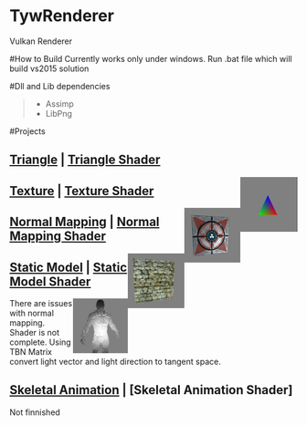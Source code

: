 # TywRenderer

Vulkan Renderer

#How to Build
Currently works only under windows.
Run .bat file which will build vs2015 solution

#Dll and Lib dependencies
> - Assimp
> - LibPng


#Projects
## [Triangle](Projects/Triangle) | [Triangle Shader](Assets/Shaders/Triangle)
<img src="ScreenShots/Triangle.png" height="96px" align="right">

## [Texture](Projects/Texture) | [Texture Shader](Assets/Shaders/Texture)
<img src="ScreenShots/Texture.png" height="96px" align="right">

## [Normal Mapping](Projects/NormalMapping) | [Normal Mapping Shader](Assets/Shaders/NormalMapping)
<img src="ScreenShots/NormallMapping.png" height="96px" align="right">

## [Static Model](Projects/StaticModel) | [Static Model Shader](Assets/Shaders/StaticModel)
<img src="ScreenShots/StaticModel.png" height="96px" align="right">
There are issues with normal mapping. Shader is not complete.
Using TBN Matrix convert light vector and light direction to tangent space.


## [Skeletal Animation](Projects/SkeletalAnimation) | [Skeletal Animation Shader]
Not finnished
